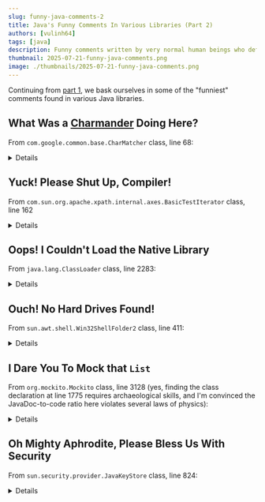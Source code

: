 ```yaml
---
slug: funny-java-comments-2
title: Java's Funny Comments In Various Libraries (Part 2)
authors: [vulinh64]
tags: [java]
description: Funny comments written by very normal human beings who definitely weren't losing their sanity while coding (continued)
thumbnail: 2025-07-21-funny-java-comments.png
image: ./thumbnails/2025-07-21-funny-java-comments.png
---
```


Continuing from [part 1](2025-07-21-funny-java-comments-1.md), we bask ourselves in some of the "funniest" comments found in various Java libraries.

<!-- truncate -->

## What Was a [Charmander](https://www.pokemon.com/us/pokedex/charmander) Doing Here?

From `com.google.common.base.CharMatcher` class, line 68:

<details>

![img.png](img/2025-08-20-img-0001.png)

Because `CharMatcher` sounds like Charmander (maybe), a Pokémon, we get beautiful ASCII art here! Reason? For lulz I guess?

</details>

## Yuck! Please Shut Up, Compiler!

From `com.sun.org.apache.xpath.internal.axes.BasicTestIterator` class, line 162

<details>

![img_1.png](img/2025-08-20-img-0002.png)

Yes, compiler, please stop nagging me with that senseless variable assignment!

</details>

## Oops! I Couldn't Load the Native Library

From `java.lang.ClassLoader` class, line 2283:

<details>

![img_2.png](img/2025-08-20-img-0003.png)

Oops, all attempts at loading the native library failed! Too bad!

</details>

## Ouch! No Hard Drives Found!

From `sun.awt.shell.Win32ShellFolder2` class, line 411:

<details>

![img_3.png](img/2025-08-20-img-0004.png)

When no non-removable hard drive is present, the system returns a generic `C:\\` as the fallback option.

Also, look at that hellish nested code. It wouldn't pass modern quality gates. Perhaps the developers were rushing to meet a deadline back then? 

Here's some consolation: don't worry if you write bad code, you will improve. Everyone writes bad code at some point, even the Java makers themselves!

</details>

## I Dare You To Mock that `List`

From `org.mockito.Mockito` class, line 3128 (yes, finding the class declaration at line 1775 requires archaeological skills, and I'm convinced the JavaDoc-to-code ratio here violates several laws of physics):

<details>

![img_4.png](img/2025-08-20-img-0005.png)

The Mockito codebase reads like a developer comedy special: equal parts helpful advice and existential dread about bad testing practices. But their dramatic warnings come with genuinely good sense: don't mock `List` when `ArrayList` and `LinkedList` are sitting right there, eager to be actual lists in your tests. It's the difference between hiring a stunt double to breathe for you versus just... breathing.

~~Don't burn in hell, please!~~

</details>

## Oh Mighty Aphrodite, Please Bless Us With Security

From `sun.security.provider.JavaKeyStore` class, line 824:

<details>

![img.png](img/2025-08-20-img-0006.png)

You need such a ~~mighty~~ secure salt to add into your password for extra ~~salty~~ safety!

</details>